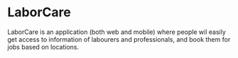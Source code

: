 # LaborCare
LaborCare is an application (both web and mobile) where people wil easily get access to information of labourers and professionals, and book them for jobs based on locations.
